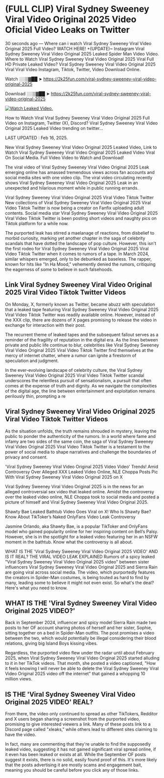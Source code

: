 # (FULL CLIP) Viral Sydney Sweeney Viral Video Original 2025 Video Oficial Video Leaks on Twitter

30 seconds ago — Where can i watch Viral Sydney Sweeney Viral Video Original 2025 Full Video? WATCH HERE! +(UPDATE)~ Instagram Viral Sydney Sweeney Viral Video Original 2025 Leaked Spider Man Video Video. Where to Watch Viral Sydney Sweeney Viral Video Original 2025 Viral Full HD Private Leaked Video? Viral Sydney Sweeney Viral Video Original 2025 Viral Viral Video Instagram, Tiktok, Twitter, Video Download Online.

Watch ░░▒▓██ ➤ https://2k25fun.com/viral-sydney-sweeney-viral-video-original-2025

Download ░░▒▓██ ➤ https://2k25fun.com/viral-sydney-sweeney-viral-video-original-2025

[![Watch Leaked Video.](https://miro.medium.com/v2/resize:fit:828/format:webp/1*cilzJN44JGOrTw9NJCrNHA.gif "Watch Leaked Video")](https://2k25fun.com/viral-sydney-sweeney-viral-video-original-2025)

How to Watch Viral Viral Sydney Sweeney Viral Video Original 2025 Full Video on Instagram, Twitter (X), Discord? Viral Sydney Sweeney Viral Video Original 2025 Leaked Video trending on twitter...

LAST UPDATED : Feb 16, 2025.

New Viral Sydney Sweeney Viral Video Original 2025 Leaked Video, Link to Watch Viral Sydney Sweeney Viral Video Original 2025 Leaked Video Viral On Social Media. Full Video Video to Watch and Download!

The viral video of Viral Sydney Sweeney Viral Video Original 2025 Leak emerging online has amassed tremendous views across fan accounts and social media sites with one video clip. The viral video circulating recently shows Viral Sydney Sweeney Viral Video Original 2025 Leak in an unexpected and hilarious moment while in public running errands.

Viral Sydney Sweeney Viral Video Original 2025 Viral Video Tiktok Twitter New collections of Viral Sydney Sweeney Viral Video Original 2025 Viral Video Tiktok Twitter is now being a creator on Fanfix uploading adult contents. Social media star Viral Sydney Sweeney Viral Video Original 2025 Viral Video Tiktok Twitter is been posting short videos and naughty pics on Tiktok platform for a while now.

The purported leak has stirred a maelanage of reactions, from disbelief to morbid curiosity, marking yet another chapter in the saga of celebrity scandals that have dotted the landscape of pop culture. However, this isn't the first rodeo for Viral Sydney Sweeney Viral Video Original 2025 Viral Video Tiktok Twitter when it comes to rumors of a tape. In March 2024, similar whispers emerged, only to be debunked as baseless. The rapper, known for hits like "In Ha Mood," vehemently denied the rumors, critiquing the eagerness of some to believe in such falsehoods.

## Link Viral Sydney Sweeney Viral Video Original 2025 Viral Video Tiktok Twitter Videos

On Monday, X, formerly known as Twitter, became abuzz with speculation that a leaked tape featuring Viral Sydney Sweeney Viral Video Original 2025 Viral Video Tiktok Twitter was readily available online. However, instead of the XXX clip, there are dozens of X pages promising to release the video in exchange for interaction with their post.

The recurrent theme of leaked tapes and the subsequent fallout serves as a reminder of the fragility of reputation in the digital era. As the lines between private and public life continue to blur, celebrities like Viral Sydney Sweeney Viral Video Original 2025 Viral Video Tiktok Twitter find themselves at the mercy of internet chatter, where a rumor can ignite a firestorm of speculation and judgment.

In the ever-evolving landscape of celebrity culture, the Viral Sydney Sweeney Viral Video Original 2025 Viral Video Tiktok Twitter scandal underscores the relentless pursuit of sensationalism, a pursuit that often comes at the expense of truth and dignity. As we navigate the complexities of the digital age, the line between entertainment and exploitation remains perilously thin, prompting a re

##  Viral Sydney Sweeney Viral Video Original 2025 Viral Video Tiktok Twitter Videos

As the situation unfolds, the truth remains shrouded in mystery, leaving the public to ponder the authenticity of the rumors. In a world where fame and infamy are two sides of the same coin, the saga of Viral Sydney Sweeney Viral Video Original 2025 Viral Video Tiktok Twitter is a testament to the power of social media to shape narratives and challenge the boundaries of privacy and consent.

'Viral Sydney Sweeney Viral Video Original 2025 Video Video' Trends! Amid Controversy Over Alleged XXX Leaked Video Online, NLE Choppa Posts Pic With Viral Sydney Sweeney Viral Video Original 2025 on X

Viral Sydney Sweeney Viral Video Original 2025 is in the news for an alleged controversial sex video that leaked online. Amidst the controversy over the leaked video online, NLE Choppa took to social media and posted a picture of himself and Viral Sydney Sweeney Viral Video Original 2025.

Shawty Bae Leaked Bathtub Video Goes Viral on X! Who Is Shawty Bae? Know About TikToker’s Naked OnlyFans Video Leak Controversy

Jasmine Orlando, aka Shawty Bae, is a popular TikToker and OnlyFans model who gained popularity online for her inspiring content on Bell’s Palsy. However, she is in the spotlight for a leaked video featuring her in an NSFW moment in the bathtub. Know what the controversy is all about.

WHAT IS THE 'Viral Sydney Sweeney Viral Video Original 2025 VIDEO' AND IS IT REAL? THE VIRAL VIDEO LEAK EXPLAINED Rumors of a spicy leaked "Viral Sydney Sweeney Viral Video Original 2025 video" between sister influencers Viral Sydney Sweeney Viral Video Original 2025 and Sierra Rain are going viral across social media. The video, which purportedly features the creators in Spider-Man costumes, is being touted as hard to find by many, leading some to believe it might not even exist. So what's the deal? Here's what you need to know.

## WHAT IS THE 'Viral Sydney Sweeney Viral Video Original 2025 VIDEO?'

Back in September 2024, influencer and spicy model Sierra Rain made two posts to her OF account sharing photos of herself and her sister, Sophie, sitting together on a bed in Spider-Man outfits. The post promises a video between the two, which would potentially be illegal considering their blood relations, giving big Island Boys kissing vibes.

Regardless, the purported video flew under the radar until about February 2025, when Viral Sydney Sweeney Viral Video Original 2025 started alluding to it in her TikTok videos. That month, she posted a video captioned, "How it feels knowing I will never be able to delete the Viral Sydney Sweeney Viral Video Original 2025 video off the internet" that gained a whopping 10 million views.

## IS THE 'Viral Sydney Sweeney Viral Video Original 2025 VIDEO' REAL?

From there, the video only continued to spread as other TikTokers, Redditor and X users began sharing a screenshot from the purported video, promising to give interested viewers a link. Many of these posts link to a Discord page called "xleaks," while others lead to different sites claiming to have the video.

In fact, many are commenting that they're unable to find the supposedly leaked video, suggesting it has not gained significant viral spread online, if it even has been leaked or exists at all. While the September OF posts suggest it exists, there is no solid, easily found proof of this. It's more likely that the posts advertising it are mostly scams and engagement bait, meaning you should be careful before you click any of those links.